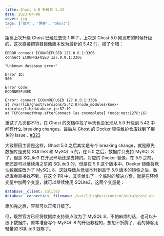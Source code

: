 ```yaml
---
title: Ghost 5.0 升级到 5.42
date: 2023-04-08
cover: jpg
tags: ['技术', '博客', 'Ghost']
---
```


距离上次升级 Ghost 已经过去快 1 年了，上次是 Ghost 5.0 刚发布的时候升级的，这次直接把容器镜像版本改为最新的 5.42 时，报了个错：

```log
ERROR connect ECONNREFUSED 127.0.0.1:3306
connect ECONNREFUSED 127.0.0.1:3306

"Unknown database error"

Error ID:
500

Error Code:
ECONNREFUSED

Error: connect ECONNREFUSED 127.0.0.1:3306
at /var/lib/ghost/versions/5.42.0/node_modules/knex-migrator/lib/database.js:57:19
at TCPConnectWrap.afterConnect [as oncomplete] (node:net:1278:16)
```

重试了几次都不行，在 Ghost 的文档中找了半天也没发现从 5.0 升级到 5.42 中间有什么 breaking changes。最后从 Ghost 的 Docker 镜像维护仓库找到了相关的 Issue：[#323](https://github.com/docker-library/ghost/pull/323)

大致原因主要是这样，Ghost 5.0 之后其实是有个 breaking change，就是原先数据库是支持 SQLite3 和 MySQL 5 的，在 5.0 之后，数据库只支持 MySQL 8 了，但是 SQLite3 在开发环境还是支持的。对应的 Docker 镜像，在 5.9 之前，都还是可以继续用之前的 SQLite3 的，但是在 5.9 这个版本中，Docker 镜像将默认数据库改为了 MySQL 8，这就导致从低版本升到高于 5.9 版本的镜像之后，数据库会直接找不到。在这个 PR 中，其实给出了一个临时的解决方案，就是在环境变量中加两个变量，就可以继续使用 SQLite3，这两个变量是：

```yaml
database__client: sqlite3
database__connection__filename: /var/lib/ghost/content/data/ghost.db
```

添加完之后，容器可以正常升级了。

但，既然官方已经将数据库支持重点改为了 MySQL 8，不怕麻烦的话，也可以升级下数据库。原本准备写个 MySQL 8 的升级教程的，想想不折腾了，我的博客用轻量的 SQLite3 就够了。
